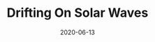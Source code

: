 --- 
layout: sheets-layout
title: "Drifting On Solar Waves"
date: 2020-06-13
categories: orginal-works
permalink: ":categories/:year/:month/:day/:title"
pdf-link: Coming Soon
pdf-lyric: #
yt-link: https://www.youtube.com/watch?v=uOJZ1ge0NQ8
muse-link: https://musescore.com/user/28025112/scores/6203943
---
